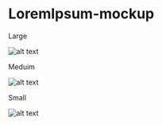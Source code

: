 # LoremIpsum-mockup

Large

![alt text](https://github.com/rwever-projects/LoremIpsum-mockup/blob/master/test_page-max.png)

Meduim

![alt text](https://github.com/rwever-projects/LoremIpsum-mockup/blob/master/test_page-mid.png)

Small

![alt text](https://github.com/rwever-projects/LoremIpsum-mockup/blob/master/test_page-min.png)
